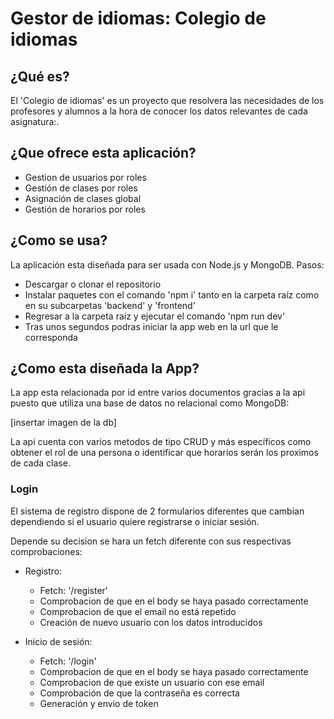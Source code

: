 # Gestor de idiomas: Colegio de idiomas

## ¿Qué es?

El 'Colegio de idiomas' es un proyecto que resolvera las necesidades de los profesores y alumnos a la hora de conocer los datos relevantes de cada asignatura:.

## ¿Que ofrece esta aplicación?
- Gestion de usuarios por roles
- Gestión de clases por roles
- Asignación de clases global
- Gestión de horarios por roles

## ¿Como se usa?

La aplicación esta diseñada para ser usada con Node.js y MongoDB.
Pasos:
- Descargar o clonar el repositorio
- Instalar paquetes con el comando 'npm i' tanto en la carpeta raíz como en su subcarpetas 'backend' y 'frontend'
- Regresar a la carpeta raíz y ejecutar el comando 'npm run dev'
- Tras unos segundos podras iniciar la app web en la url que le corresponda

## ¿Como esta diseñada la App?

La app esta relacionada por id entre varios documentos gracias a la api puesto que utiliza una base de datos no relacional como MongoDB:

[insertar imagen de la db]

La api cuenta con varios metodos de tipo CRUD y más específicos como obtener el rol de una persona o identificar que horarios serán los proximos de cada clase.

### Login

El sistema de registro dispone de 2 formularios diferentes que cambian dependiendo si el usuario quiere registrarse o iniciar sesión.

Depende su decision se hara un fetch diferente con sus respectivas comprobaciones:
- Registro:
  - Fetch: '/register'
  - Comprobacion de que en el body se haya pasado correctamente
  - Comprobacion de que el email no está repetido
  - Creación de nuevo usuario con los datos introducidos

- Inicio de sesión:
  - Fetch: '/login'
  - Comprobacion de que en el body se haya pasado correctamente
  - Comprobacion de que existe un usuario con ese email
  - Comprobación de que la contraseña es correcta
  - Generación y envio de token

    
